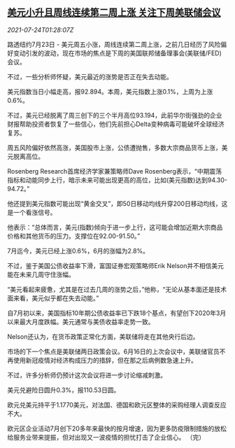 <!--1627090263000-->
[美元小升且周线连续第二周上涨 关注下周美联储会议](https://cn.reuters.com/article/global-market-fx-ny-0724-idCNKBS2EU00X)
------

<div><i>2021-07-24T01:28:07Z</i></div><p>路透纽约7月23日 - 美元周五小涨，周线连续第二周上涨，之前几日经历了风险偏好变动引发的波动，现在市场的焦点是下周的美国联邦储备理事会(美联储/FED)会议。</p><p>不过，一些分析师怀疑，美元最近的涨势是否正在失去动能。</p><p>美元指数当日小幅走高，报92.894。本周，美元指数上涨0.1%，上周为上涨0.6%。</p><p>不过，美元已经脱离了周三创下的三个半月高位93.194，此前华尔街强劲的企业财报帮助投资者恢复了一些信心，他们先前担心Delta变种病毒可能破坏全球经济复苏。</p><p>周五风险偏好依然高涨，美国股市上涨，公债遭抛售，多数大宗商品货币上涨，美元脱离高位。</p><p>Rosenberg Research首席经济学家兼策略师Dave Rosenberg表示，“中期震荡指标和动能同步上行，暗示未来可能出现更高的高位，比如(美元指数)达到94.30-94.72。”</p><p>他还提到美元指数可能出现“黄金交叉”，即50日移动均线升穿200日移动均线，这是一个看涨信号。</p><p>他表示：“总体而言，美元(指数)倾向于进一步上行，这可能会增加近期大宗商品价格和其他货币的压力。支撑位在92.00-91.50。”</p><p>7月迄今，美元已经上涨0.6%，6月的涨幅为2.8%。</p><p>不过，鉴于美国公债收益率下滑，富国证券宏观策略师Erik Nelson并不相信美元能在未来几周守住涨幅。</p><p>“美元看起来疲惫，尤其是在过去几周的涨势之后，”他称，“无论从基本面还是技术面来看，美元似乎都在失去动能。”</p><p>自7月初以来，美国指标10年期公债收益率已下跌18个基点，有望创下2020年3月以来最大月度跌幅。美元通常与美债收益率走势一致。</p><p>Nelson还认为，在货币政策正常化方面，美联储将走在其他央行后边。</p><p>市场的下一个焦点是美联储两日政策会议。6月16日的上次会议中，美联储官员不再使用新冠疫情对经济构成压力的措辞，但在那之后病例数急速上升。</p><p>不过，许多分析师仍预计这次会议将进一步讨论缩减刺激。</p><p>美元兑避险日圆升0.3%，报110.53日圆。</p><p>欧元兑美元持平于1.1770美元，对法国、德国和欧元区整体的采购经理人调查反应不大。</p><p>欧元区企业活动7月创下20多年来最快的按月增速，因为更多防疫限制措施的放松给服务业带来提振，但对出现又一波疫情的担忧打击了企业信心。 （完）</p>
